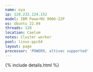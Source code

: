 ```yaml
---
name: oya
ip: 128.232.124.152
model: IBM PowerNV 9006-22P
os: Ubuntu 22.04
threads: 128
location: Caelum
notes: Cluster worker
pool: linux-ppc64
layout: page
processor: 'POWER9, altivec supported'
---
```

{% include details.html %} 

